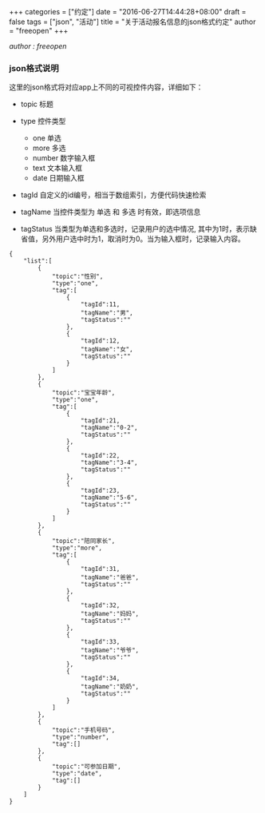 +++
categories = ["约定"]
date = "2016-06-27T14:44:28+08:00"
draft = false 
tags = ["json", "活动"]
title = "关于活动报名信息的json格式约定"
author = "freeopen"
+++

*author : freeopen*

### json格式说明

这里的json格式将对应app上不同的可视控件内容，详细如下：

- topic 标题
- type 控件类型 
    - one       单选
    - more      多选
    - number    数字输入框
    - text      文本输入框
    - date      日期输入框

- tagId 自定义的id编号，相当于数组索引，方便代码快速检索
- tagName 当控件类型为 单选 和 多选 时有效，即选项信息
- tagStatus  当类型为单选和多选时，记录用户的选中情况, 其中为1时，表示缺省值，另外用户选中时为1，取消时为0。当为输入框时，记录输入内容。

~~~
{
    "list":[
        {
            "topic":"性别",
            "type":"one",
            "tag":[
                {
                    "tagId":11,
                    "tagName":"男",
                    "tagStatus":""
                },
                {
                    "tagId":12,
                    "tagName":"女",
                    "tagStatus":""
                }
            ]
        },
        {
            "topic":"宝宝年龄",
            "type":"one",
            "tag":[
                {
                    "tagId":21,
                    "tagName":"0-2",
                    "tagStatus":""
                },
                {
                    "tagId":22,
                    "tagName":"3-4",
                    "tagStatus":""
                },
                {
                    "tagId":23,
                    "tagName":"5-6",
                    "tagStatus":""
                }
            ]
        },
        {
            "topic":"陪同家长",
            "type":"more",
            "tag":[
                {
                    "tagId":31,
                    "tagName":"爸爸",
                    "tagStatus":""
                },
                {
                    "tagId":32,
                    "tagName":"妈妈",
                    "tagStatus":""
                },
                {
                    "tagId":33,
                    "tagName":"爷爷",
                    "tagStatus":""
                },
                {
                    "tagId":34,
                    "tagName":"奶奶",
                    "tagStatus":""
                }
            ]
        },
        {
            "topic":"手机号码",
            "type":"number",
            "tag":[]
        },
        {
            "topic":"可参加日期",
            "type":"date",
            "tag":[]
        }
    ]
}
~~~

